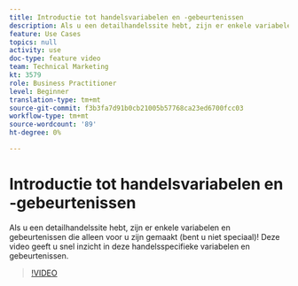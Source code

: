 ```yaml
---
title: Introductie tot handelsvariabelen en -gebeurtenissen
description: Als u een detailhandelssite hebt, zijn er enkele variabelen en gebeurtenissen die alleen voor u zijn gemaakt (bent u niet speciaal)! Deze video geeft u snel inzicht in deze handelsspecifieke variabelen en gebeurtenissen.
feature: Use Cases
topics: null
activity: use
doc-type: feature video
team: Technical Marketing
kt: 3579
role: Business Practitioner
level: Beginner
translation-type: tm+mt
source-git-commit: f3b3fa7d91b0cb21005b57768ca23ed6700fcc03
workflow-type: tm+mt
source-wordcount: '89'
ht-degree: 0%

---
```



# Introductie tot handelsvariabelen en -gebeurtenissen

Als u een detailhandelssite hebt, zijn er enkele variabelen en gebeurtenissen die alleen voor u zijn gemaakt (bent u niet speciaal)! Deze video geeft u snel inzicht in deze handelsspecifieke variabelen en gebeurtenissen.

>[!VIDEO](https://video.tv.adobe.com/v/28750/?quality=12)
